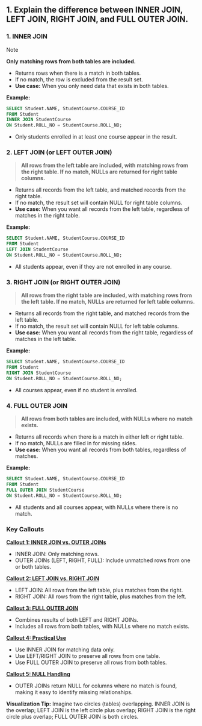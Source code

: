 ## 1. Explain the difference between **INNER JOIN**, **LEFT JOIN**, **RIGHT JOIN**, and **FULL OUTER JOIN**.

### 1. INNER JOIN

> [!NOTE]
> **Only matching rows from both tables are included.**

- Returns rows when there is a match in both tables.
- If no match, the row is excluded from the result set.
- **Use case:** When you only need data that exists in both tables.

**Example:**
```sql
SELECT Student.NAME, StudentCourse.COURSE_ID
FROM Student
INNER JOIN StudentCourse
ON Student.ROLL_NO = StudentCourse.ROLL_NO;
```
- Only students enrolled in at least one course appear in the result.

### 2. LEFT JOIN (or LEFT OUTER JOIN)
> **All rows from the left table are included, with matching rows from the right table. If no match, NULLs are returned for right table columns.**

- Returns all records from the left table, and matched records from the right table.
- If no match, the result set will contain NULL for right table columns.
- **Use case:** When you want all records from the left table, regardless of matches in the right table.

**Example:**
```sql
SELECT Student.NAME, StudentCourse.COURSE_ID
FROM Student
LEFT JOIN StudentCourse
ON Student.ROLL_NO = StudentCourse.ROLL_NO;
```
- All students appear, even if they are not enrolled in any course.

### 3. RIGHT JOIN (or RIGHT OUTER JOIN)
> **All rows from the right table are included, with matching rows from the left table. If no match, NULLs are returned for left table columns.**

- Returns all records from the right table, and matched records from the left table.
- If no match, the result set will contain NULL for left table columns.
- **Use case:** When you want all records from the right table, regardless of matches in the left table.

**Example:**
```sql
SELECT Student.NAME, StudentCourse.COURSE_ID
FROM Student
RIGHT JOIN StudentCourse
ON Student.ROLL_NO = StudentCourse.ROLL_NO;
```
- All courses appear, even if no student is enrolled.

### 4. FULL OUTER JOIN
> **All rows from both tables are included, with NULLs where no match exists.**

- Returns all records when there is a match in either left or right table.
- If no match, NULLs are filled in for missing sides.
- **Use case:** When you want all records from both tables, regardless of matches.

**Example:**
```sql
SELECT Student.NAME, StudentCourse.COURSE_ID
FROM Student
FULL OUTER JOIN StudentCourse
ON Student.ROLL_NO = StudentCourse.ROLL_NO;
```
- All students and all courses appear, with NULLs where there is no match.


### Key Callouts

<ins>**Callout 1: INNER JOIN vs. OUTER JOINs**</ins>
- INNER JOIN: Only matching rows.
- OUTER JOINs (LEFT, RIGHT, FULL): Include unmatched rows from one or both tables.

<ins>**Callout 2: LEFT JOIN vs. RIGHT JOIN**</ins>
- LEFT JOIN: All rows from the left table, plus matches from the right.
- RIGHT JOIN: All rows from the right table, plus matches from the left.

<ins>**Callout 3: FULL OUTER JOIN**</ins>
- Combines results of both LEFT and RIGHT JOINs.
- Includes all rows from both tables, with NULLs where no match exists.

<ins>**Callout 4: Practical Use**</ins>
- Use INNER JOIN for matching data only.
- Use LEFT/RIGHT JOIN to preserve all rows from one table.
- Use FULL OUTER JOIN to preserve all rows from both tables.

<ins>**Callout 5: NULL Handling**</ins>
- OUTER JOINs return NULL for columns where no match is found, making it easy to identify missing relationships.

**Visualization Tip:** Imagine two circles (tables) overlapping. INNER JOIN is the overlap; LEFT JOIN is the left circle plus overlap; RIGHT JOIN is the right circle plus overlap; FULL OUTER JOIN is both circles.
